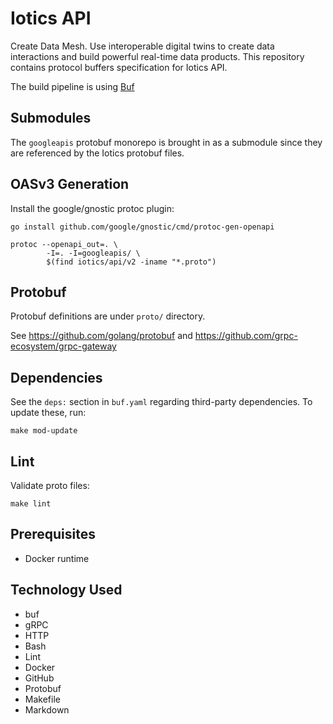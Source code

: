 # Iotics API

Create Data Mesh. Use interoperable digital twins to create data interactions and build powerful real-time data products. This repository contains protocol buffers specification for Iotics API.

The build pipeline is using [Buf](https://docs.buf.build)

## Submodules

The `googleapis` protobuf monorepo is brought in as a submodule since they are referenced by the Iotics protobuf files.

## OASv3 Generation

Install the google/gnostic protoc plugin:
```shell
go install github.com/google/gnostic/cmd/protoc-gen-openapi
```

```shell
protoc --openapi_out=. \
        -I=. -I=googleapis/ \
        $(find iotics/api/v2 -iname "*.proto")
```

## Protobuf

Protobuf definitions are under `proto/` directory.

See <https://github.com/golang/protobuf> and <https://github.com/grpc-ecosystem/grpc-gateway>

## Dependencies

See the `deps:` section in `buf.yaml` regarding third-party dependencies. To update these, run:

```shell
make mod-update
```

## Lint

Validate proto files:

```shell
make lint
```

## Prerequisites

- Docker runtime

## Technology Used

- buf
- gRPC
- HTTP
- Bash
- Lint
- Docker
- GitHub
- Protobuf
- Makefile
- Markdown
